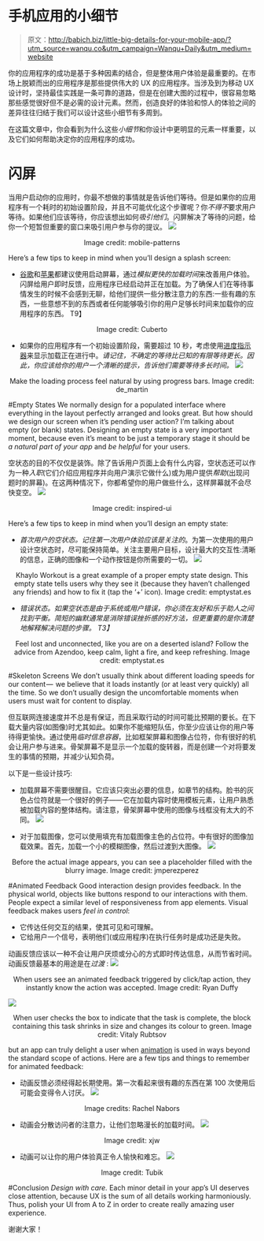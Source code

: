 # 手机应用的小细节

> 原文：<http://babich.biz/little-big-details-for-your-mobile-app/?utm_source=wanqu.co&utm_campaign=Wanqu+Daily&utm_medium=website>



你的应用程序的成功是基于多种因素的结合，但是整体用户体验是最重要的。在市场上脱颖而出的应用程序是那些提供伟大的 UX 的应用程序。当涉及到为移动 UX 设计时，坚持最佳实践是一条可靠的道路，但是在创建大图的过程中，很容易忽略那些感觉很好但不是必需的设计元素。然而，创造良好的体验和惊人的体验之间的差异往往归结于我们可以设计这些小细节有多周到。

在这篇文章中，你会看到为什么这些*小细节*和你设计中更明显的元素一样重要，以及它们如何帮助决定你的应用程序的成功。

# 闪屏

当用户启动你的应用时，你最不想做的事情就是告诉他们等待。但是如果你的应用程序有一个耗时的初始设置阶段，并且不可能优化这个步骤呢？你*不得不*要求用户等待。如果他们应该等待，你应该想出如何*吸引他们*。闪屏解决了等待的问题，给你一个短暂但重要的窗口来吸引用户参与你的提议。
![](img/1bfcccca17d0411a14e319ac2bdeb7ec.png)

<center>

Image credit: mobile-patterns

</center>

Here’s a few tips to keep in mind when you’ll design a splash screen:

*   [谷歌](https://developer.android.com/training/articles/perf-anr.html)和[苹果](https://developer.apple.com/ios/human-interface-guidelines/graphics/launch-screen/)都建议使用启动屏幕，通过*模拟更快的加载时间*来改善用户体验。闪屏给用户即时反馈，应用程序已经启动并正在加载。为了确保人们在等待事情发生的时候不会感到无聊，给他们提供一些分散注意力的东西:一些有趣的东西，一些意想不到的东西或者任何能够吸引你的用户足够长时间来加载你的应用程序的东西。
    T9】

<center>

Image credit: Cuberto

</center>

*   如果你的应用程序有一个初始设置阶段，需要超过 10 秒，考虑使用[进度指示器](https://babich.biz/progress-indicators/)来显示加载正在进行中。*请记住，不确定的等待比已知的有限等待更长。因此，你应该给你的用户一个清晰的提示，告诉他们需要等待多长时间。
    ![](img/69f81ef2547a14436f6ed41bb942fc02.png)*

<center>

Make the loading process feel natural by using progress bars. Image credit: de_martin

</center>

#Empty States We normally design for a populated interface where everything in the layout perfectly arranged and looks great. But how should we design our screen when it’s pending user action? I’m talking about empty (or blank) states. Designing an empty state is a very important moment, because even it’s meant to be just a temporary stage it should be *a natural part of your app* and *be helpful* for your users.

空状态的目的不仅仅是装饰。除了告诉用户页面上会有什么内容，空状态还可以作为一种*入职*(它们介绍应用程序并向用户演示它做什么)或为用户提供*帮助*(出现问题时的屏幕)。在这两种情况下，你都希望你的用户做些什么，这样屏幕就不会尽快变空。
![](img/eff473d860b66a33b0a74f3c0071c315.png)

<center>

Image credit: inspired-ui

</center>

Here’s a few tips to keep in mind when you’ll design an empty state:

*   *首次用户的空状态。*记住第一次用户体验应该是*关注的*。为第一次使用的用户设计空状态时，尽可能保持简单。关注主要用户目标，设计最大的交互性:清晰的信息，正确的图像和一个动作按钮是你所需要的一切。
    ![](img/7617428d68817c801a96a67727a27c7f.png)

<center>

Khaylo Workout is a great example of a proper empty state design. This empty state tells users why they see it (because they haven’t challenged any friends) and how to fix it (tap the ‘+’ icon). Image credit: emptystat.es

</center>

*   *错误状态。如果空状态是由于系统或用户错误，你必须在友好和乐于助人之间找到平衡。简短的幽默通常是消除错误挫折感的好方法，但更重要的是你清楚地解释解决问题的步骤。
    T3】*

<center>

Feel lost and unconnected, like you are on a deserted island? Follow the advice from Azendoo, keep calm, light a fire, and keep refreshing. Image credit: emptystat.es

</center>

#Skeleton Screens We don’t usually think about different loading speeds for our content —  we believe that it loads instantly (or at least very quickly) all the time. So we don’t usually design the uncomfortable moments when users must wait for content to display.

但互联网连接速度并不总是有保证，而且采取行动的时间可能比预期的要长。在下载大量内容(如图像)时尤其如此。如果你不能缩短队伍，你至少应该让你的用户等待得更愉快。通过使用*临时信息容器*，比如框架屏幕和图像占位符，你有很好的机会让用户参与进来。骨架屏幕不是显示一个加载的旋转器，而是创建一个对将要发生的事情的预期，并减少认知负荷。

以下是一些设计技巧:

*   加载屏幕不需要很醒目。它应该只突出必要的信息，如章节的结构。脸书的灰色占位符就是一个很好的例子——它在加载内容时使用模板元素，让用户熟悉被加载内容的整体结构。请注意，骨架屏幕中使用的图像与线框没有太大的不同。
    ![](img/9daabbb280c2d0fe0e01f7155f793b55.png)

*   对于加载图像，您可以使用填充有加载图像主色的占位符。中有很好的图像加载效果。首先，加载一个小的模糊图像，然后过渡到大图像。
    ![](img/4e97738af33506335356ff7cf2ce0e42.png)

<center>

Before the actual image appears, you can see a placeholder filled with the blurry image. Image credit: jmperezperez

</center>

#Animated Feedback Good interaction design provides feedback. In the physical world, objects like buttons respond to our interactions with them. People expect a similar level of responsiveness from app elements. Visual feedback makes users *feel in control*: 

*   它传达任何交互的结果，使其可见和可理解。
*   它给用户一个信号，表明他们(或应用程序)在执行任务时是成功还是失败。

动画反馈应该以一种不会让用户厌烦或分心的方式即时传达信息，从而节省时间。动画反馈最基本的用途是在*过渡* :
![](img/759b48c476008aba3c1f8f5a4c0f1ad9.png)

<center>

When users see an animated feedback triggered by click/tap action, they instantly know the action was accepted. Image credit: Ryan Duffy

</center>

![](/conteimg/2016/08/1-VQ66RMfNtTLiCX4jqqhlFQ.gif)

<center>

When user checks the box to indicate that the task is complete, the block containing this task shrinks in size and changes its colour to green. Image credit: Vitaly Rubtsov

</center>

but an app can truly delight a user when [animation](http://babich.biz/animation-in-mobile-ux-design/) is used in ways beyond the standard scope of actions. Here are a few tips and things to remember for animated feedback:

*   动画反馈必须经得起长期使用。第一次看起来很有趣的东西在第 100 次使用后可能会变得令人讨厌。
    ![](img/65aa9b31cc5a163df48c3d8866973b9d.png)

<center>

Image credits: Rachel Nabors

</center>

*   动画会分散访问者的注意力，让他们忽略漫长的加载时间。
    ![](img/43f5dbd060dffd6d8748ea5df786c781.png)

<center>

Image credit: xjw

</center>

*   动画可以让你的用户体验真正令人愉快和难忘。
    ![](img/a9060fc06c4e64922083a54eadd4bc97.png)

<center>

Image credit: Tubik

</center>

#Conclusion *Design with care.* Each minor detail in your app’s UI deserves close attention, because UX is the sum of all details working harmoniously. Thus, polish your UI from A to Z in order to create really amazing user experience.

谢谢大家！

